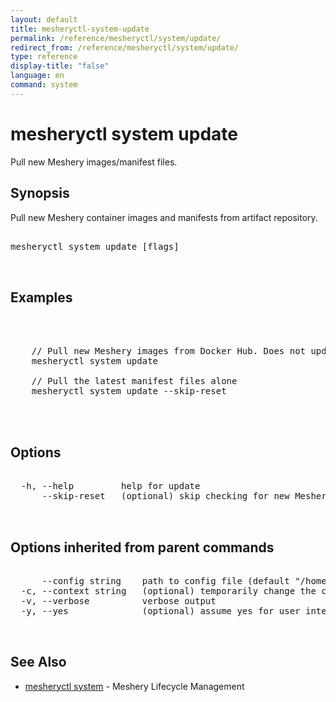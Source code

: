 ```yaml
---
layout: default
title: mesheryctl-system-update
permalink: /reference/mesheryctl/system/update/
redirect_from: /reference/mesheryctl/system/update/
type: reference
display-title: "false"
language: en
command: system
---
```


# mesheryctl system update

Pull new Meshery images/manifest files.

## Synopsis

Pull new Meshery container images and manifests from artifact repository.

<pre class='codeblock-pre'>
<div class='codeblock'>
mesheryctl system update [flags]

</div>
</pre> 

## Examples

<pre class='codeblock-pre'>
<div class='codeblock'>


	// Pull new Meshery images from Docker Hub. Does not update mesheryctl. This command may be executed while Meshery is running.
	mesheryctl system update

	// Pull the latest manifest files alone
	mesheryctl system update --skip-reset
	

</div>
</pre> 

## Options

<pre class='codeblock-pre'>
<div class='codeblock'>
  -h, --help         help for update
      --skip-reset   (optional) skip checking for new Meshery manifest files.

</div>
</pre>

## Options inherited from parent commands

<pre class='codeblock-pre'>
<div class='codeblock'>
      --config string    path to config file (default "/home/admin-pc/.meshery/config.yaml")
  -c, --context string   (optional) temporarily change the current context.
  -v, --verbose          verbose output
  -y, --yes              (optional) assume yes for user interactive prompts.

</div>
</pre>

## See Also

* [mesheryctl system](system/)	 - Meshery Lifecycle Management

